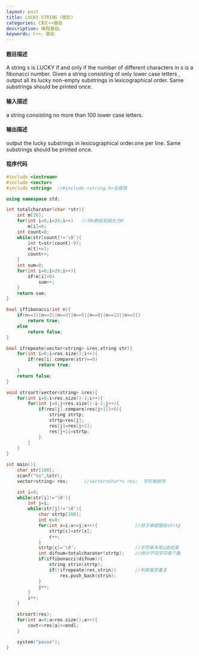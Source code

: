 ```yaml
---
layout: post
title: LUCKY STRING（微软)
categories: C和C++基础
description: 编程基础。
keywords: C++，基础
---
```


#### 题目描述

A string s is LUCKY if and only if the number of different characters in s is a fibonacci number. Given a string consisting of only lower case letters , output all its lucky non-empty substrings in lexicographical order. Same substrings should be printed once.

#### 输入描述

a string consisting no more than 100 lower case letters.

#### 输出描述

output the lucky substrings in lexicographical order.one per line. Same substrings should be printed once.

#### 程序代码


```cpp
#include <iostream>
#include <vector>
#include <string>  //#include <string.h>会报错

using namespace std;

int totalcharater(char *str){
	int m[26];
	for(int i=0;i<26;i++)   //将m数组初始化为0
		m[i]=0;
	int count=0;
	while(str[count]!='\0'){
		int t=str[count]-97;
		m[t]+=1;
		count++;
	}
	int sum=0;
	for(int i=0;i<26;i++){
		if(m[i]>0)
			sum++;
	}
	return sum;
}

bool iffibonacci(int n){
	if(n==1||n==2||n==3||n==5||n==8||n==13||n==21)
		return true;
	else 
		return false;
}

bool ifrepeate(vector<string> &res,string str){
	for(int i=0;i<res.size();i++){
		if(res[i].compare(str)==0)
			return true;
	}
	return false;
}

void strsort(vector<string> &res){
	for(int i=0;i<res.size()-1;i++){
		for(int j=0;j<res.size()-i-1;j++){
			if(res[j].compare(res[j+1])>0){
				string strtp;
				strtp=res[j];
				res[j]=res[j+1];
				res[j+1]=strtp;
			}
		}
	}
}

int main(){
	char str[100];
	scanf("%s",&str);
	vector<string> res;      //vector<char*> res;  字符串排序

	int i=0;
	while(str[i]!='\0'){
		int j=i;
		while(str[j]!='\0'){
			char strtp[100];
			int c=0;
			for(int x=i;x<=j;x++){              //把子串赋值给strtp
				strtp[c]=str[x];
				c++;
			}
			strtp[c]='\0';                      //字符串末尾以0结束
			int difnum=totalcharater(strtp);    //统计不同字符串个数
			if(iffibonacci(difnum)){
				string strin(strtp);
				if(!ifrepeate(res,strin))       //判断是否重复
					res.push_back(strin);
			}
			j++;
		}
		i++;
	}

	strsort(res);
	for(int a=0;a<res.size();a++){
		cout<<res[a]<<endl;
	}
		
	system("pause");
}
```

